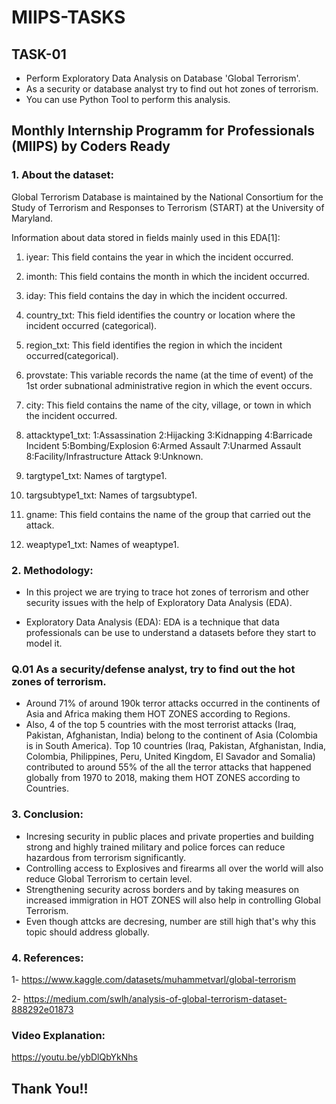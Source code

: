 # MIIPS-TASKS
## TASK-01
- Perform Exploratory Data Analysis on Database 'Global Terrorism'.
- As a security or database analyst try to find out hot zones of terrorism.
- You can use Python Tool to perform this analysis.


## Monthly Internship Programm for Professionals (MIIPS) by Coders Ready
### 1. About the dataset:
Global Terrorism Database is maintained by the National Consortium for the Study of Terrorism and Responses to Terrorism (START) at the University of Maryland.

Information about data stored in fields mainly used in this EDA[1]:
1) iyear: This field contains the year in which the incident occurred.

2) imonth: This field contains the month in which the incident occurred.

3) iday: This field contains the day in which the incident occurred.

4) country_txt: This field identifies the country or location where the incident occurred (categorical).

5) region_txt: This field identifies the region in which the incident occurred(categorical).

6) provstate: This variable records the name (at the time of event) of the 1st order subnational administrative region in which the event occurs.

7) city: This field contains the name of the city, village, or town in which the incident occurred.

8) attacktype1_txt: 1:Assassination 2:Hijacking 3:Kidnapping 4:Barricade Incident 5:Bombing/Explosion 6:Armed Assault 7:Unarmed Assault 8:Facility/Infrastructure Attack 9:Unknown.

9) targtype1_txt: Names of targtype1.

10) targsubtype1_txt: Names of targsubtype1.

11) gname: This field contains the name of the group that carried out the attack.

12) weaptype1_txt: Names of weaptype1.


### 2. Methodology:
- In this project we are trying to trace hot zones of terrorism and other security issues with the help of Exploratory Data Analysis (EDA).

- Exploratory Data Analysis (EDA): 
EDA is a technique that data professionals can be use to understand a datasets before they start to model it.

### Q.01 As a security/defense analyst, try to find out the hot zones of terrorism.
- Around 71% of around 190k terror attacks occurred in the continents of Asia and Africa making them HOT ZONES according to Regions.
- Also, 4 of the top 5 countries with the most terrorist attacks (Iraq, Pakistan, Afghanistan, India) belong to the continent of Asia (Colombia is in South America).
Top 10 countries (Iraq, Pakistan, Afghanistan, India, Colombia, Philippines, Peru, United Kingdom, El Savador and Somalia) contributed to around 55% of the all the terror attacks that happened globally from 1970 to 2018, making them HOT ZONES according to Countries.

### 3. Conclusion:
- Incresing security in public places and private properties and building strong and highly trained military and police forces can reduce hazardous from terrorism significantly.
- Controlling access to Explosives and firearms all over the world will also reduce Global Terrorism to certain level.
- Strengthening security across borders and by taking measures on increased immigration in HOT ZONES will also help in controlling Global Terrorism.
- Even though attcks are decresing, number are still high that's why this topic should address globally.


### 4. References:
1- https://www.kaggle.com/datasets/muhammetvarl/global-terrorism

2- https://medium.com/swlh/analysis-of-global-terrorism-dataset-888292e01873

### Video Explanation:
https://youtu.be/ybDlQbYkNhs

## Thank You!!

